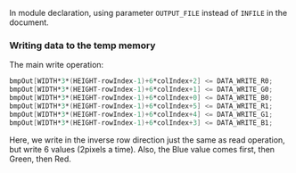 In module declaration, using parameter `OUTPUT_FILE` instead of `INFILE` in the document.

### Writing data to the temp memory
The main write operation:
```verilog
bmpOut[WIDTH*3*(HEIGHT-rowIndex-1)+6*colIndex+2] <= DATA_WRITE_R0;
bmpOut[WIDTH*3*(HEIGHT-rowIndex-1)+6*colIndex+1] <= DATA_WRITE_G0;
bmpOut[WIDTH*3*(HEIGHT-rowIndex-1)+6*colIndex+0] <= DATA_WRITE_B0;
bmpOut[WIDTH*3*(HEIGHT-rowIndex-1)+6*colIndex+5] <= DATA_WRITE_R1;
bmpOut[WIDTH*3*(HEIGHT-rowIndex-1)+6*colIndex+4] <= DATA_WRITE_G1;
bmpOut[WIDTH*3*(HEIGHT-rowIndex-1)+6*colIndex+3] <= DATA_WRITE_B1;
```
Here, we write in the inverse row direction just the same as read operation, but write 6 values (2pixels a time). Also, the Blue value comes first, then Green, then Red.

